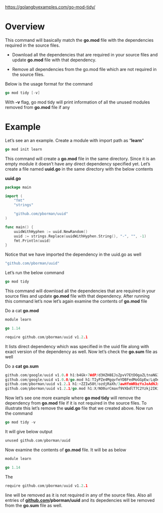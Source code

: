 https://golangbyexamples.com/go-mod-tidy/
# **Overview**

This command will basically match the **go.mod** file with the dependencies required in the source files.

- Download all the dependencies that are required in your source files and update **go.mod** file with that dependency.

- Remove all dependencies from the go.mod file which are not required in the source files.

Below is the usage format for the command

```go
go mod tidy [-v]
```

With **-v** flag, go mod tidy will print information of all the unused modules removed from **go.mod** file if any

# **Example**

Let’s see an an example. Create a module with import path as “**learn**“

```go
go mod init learn
```

This command will create a **go.mod** file in the same directory. Since it is an empty module it doesn’t have any direct dependency specified yet. Let’s create a file named **uuid.go** in the same directory with the below contents

**uuid.go**

```go
package main

import (
	"fmt"
	"strings"

	"github.com/pborman/uuid"
)

func main() {
	uuidWithHyphen := uuid.NewRandom()
	uuid := strings.Replace(uuidWithHyphen.String(), "-", "", -1)
	fmt.Println(uuid)
}
```

Notice that we have imported the dependency in the uuid.go as well

```go
"github.com/pborman/uuid"
```

Let’s run the below command

```go
go mod tidy
```

This command will download all the dependencies that are required in your source files and update **go.mod** file with that dependency. After running this command let’s now let’s again examine the contents of **go.mod** file

Do a cat **go.mod**

```go
module learn

go 1.14

require github.com/pborman/uuid v1.2.1
```

It lists direct dependency which was specified in the uuid file along with exact version of the dependency as well. Now let’s check the **go.sum** file as well

Do a **cat go.sum**

```go
github.com/google/uuid v1.0.0 h1:b4Gk+7WdP/d3HZH8EJsZpvV7EtDOgaZLtnaNGIu1adA=
github.com/google/uuid v1.0.0/go.mod h1:TIyPZe4MgqvfeYDBFedMoGGpEw/LqOeaOT+nhxU+yHo=
github.com/pborman/uuid v1.2.1 h1:+ZZIw58t/ozdjRaXh/3awHfmWRbzYxJoAdNJxe/3pvw=
github.com/pborman/uuid v1.2.1/go.mod h1:X/NO0urCmaxf9VXbdlT7C2Yzkj2IKimNn4k+gtPdI/k=
```

Now let’s see one more example where **go mod tidy** will remove the dependency from **go.mod** file if it is not required in the source files. To illustrate this let’s remove the **uuid.go** file that we created above. Now run the command

```go
go mod tidy -v
```

It will give below output

```go
unused github.com/pborman/uuid
```

Now examine the contents of **go.mod** file. It will be as below

```go
module learn

go 1.14
```

The

```go
require github.com/pborman/uuid v1.2.1
```

line will be removed as it is not required in any of the source files. Also all entries of **[github.com](http://github.com/)/pborman/uuid** and its depedencies will be removed from the **go.sum** file as well.
